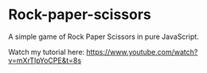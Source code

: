 # Rock-paper-scissors

A simple game of Rock Paper Scissors in pure JavaScript.

Watch my tutorial here: https://www.youtube.com/watch?v=mXrTIpYoCPE&t=8s
